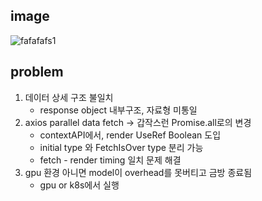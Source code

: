 ## image
![fafafafs1](https://github.com/user-attachments/assets/59b7e007-c589-476b-b63d-fe2ae4847427)

## problem
  1. 데이터 상세 구조 불일치
      - response object 내부구조, 자료형 미통일
  2. axios parallel data fetch -> 갑작스런 Promise.all로의 변경
      - contextAPI에서, render UseRef Boolean 도입
      - initial type 와 FetchIsOver type 분리 가능
      - fetch - render timing 일치 문제 해결
  3. gpu 환경 아니면 model이 overhead를 못버티고 금방 종료됨
      - gpu or k8s에서 실행
  
